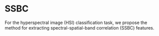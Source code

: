 # SSBC
For the hyperspectral image (HSI) classification task, we propose the method for extracting spectral-spatial-band correlation (SSBC) features. 

